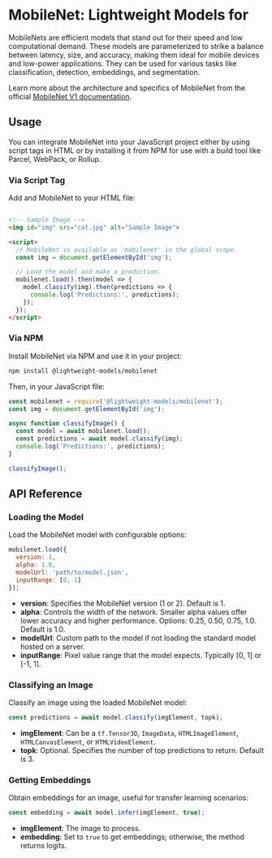 
# MobileNet: Lightweight Models for

MobileNets are efficient models that stand out for their speed and low computational demand. These models are parameterized to strike a balance between latency, size, and accuracy, making them ideal for mobile devices and low-power applications. They can be used for various tasks like classification, detection, embeddings, and segmentation.

Learn more about the architecture and specifics of MobileNet from the official [MobileNet V1 documentation](https://github.com//models/blob/master/research/slim/nets/mobilenet_v1.md).

## Usage

You can integrate MobileNet into your JavaScript project either by using script tags in HTML or by installing it from NPM for use with a build tool like Parcel, WebPack, or Rollup.

### Via Script Tag

Add  and MobileNet to your HTML file:

```html

<!-- Sample Image -->
<img id="img" src="cat.jpg" alt="Sample Image">

<script>
  // MobileNet is available as 'mobilenet' in the global scope.
  const img = document.getElementById('img');

  // Load the model and make a prediction.
  mobilenet.load().then(model => {
    model.classify(img).then(predictions => {
      console.log('Predictions:', predictions);
    });
  });
</script>
```

### Via NPM

Install MobileNet via NPM and use it in your project:

```bash
npm install @lightweight-models/mobilenet
```

Then, in your JavaScript file:

```javascript
const mobilenet = require('@lightweight-models/mobilenet');
const img = document.getElementById('img');

async function classifyImage() {
  const model = await mobilenet.load();
  const predictions = await model.classify(img);
  console.log('Predictions:', predictions);
}

classifyImage();
```

## API Reference

### Loading the Model

Load the MobileNet model with configurable options:

```javascript
mobilenet.load({
  version: 1,
  alpha: 1.0,
  modelUrl: 'path/to/model.json',
  inputRange: [0, 1]
});
```

- **version**: Specifies the MobileNet version (1 or 2). Default is 1.
- **alpha**: Controls the width of the network. Smaller alpha values offer lower accuracy and higher performance. Options: 0.25, 0.50, 0.75, 1.0. Default is 1.0.
- **modelUrl**: Custom path to the model if not loading the standard model hosted on a server.
- **inputRange**: Pixel value range that the model expects. Typically [0, 1] or [-1, 1].

### Classifying an Image

Classify an image using the loaded MobileNet model:

```javascript
const predictions = await model.classify(imgElement, topk);
```

- **imgElement**: Can be a `tf.Tensor3D`, `ImageData`, `HTMLImageElement`, `HTMLCanvasElement`, or `HTMLVideoElement`.
- **topk**: Optional. Specifies the number of top predictions to return. Default is 3.

### Getting Embeddings

Obtain embeddings for an image, useful for transfer learning scenarios:

```javascript
const embedding = await model.infer(imgElement, true);
```

- **imgElement**: The image to process.
- **embedding**: Set to `true` to get embeddings; otherwise, the method returns logits.
